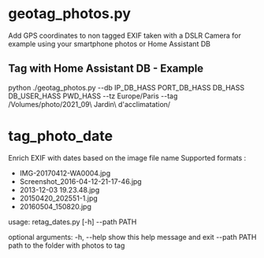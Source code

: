 # geotag_photos.py
Add GPS coordinates to non tagged EXIF taken with a DSLR Camera for example using your smartphone photos or Home Assistant DB
## Tag with Home Assistant DB - Example
python ./geotag_photos.py --db IP_DB_HASS PORT_DB_HASS DB_HASS DB_USER_HASS PWD_HASS --tz Europe/Paris --tag /Volumes/photo/2021_09\ Jardin\ d\'acclimatation/




# tag_photo_date
Enrich EXIF with dates based on the image file name
Supported formats :
- IMG-20170412-WA0004.jpg
- Screenshot_2016-04-12-21-17-46.jpg
- 2013-12-03 19.23.48.jpg
- 20150420_202551-1.jpg
- 20160504_150820.jpg

usage: retag_dates.py [-h] --path PATH

optional arguments:
  -h, --help   show this help message and exit
  --path PATH  path to the folder with photos to tag
